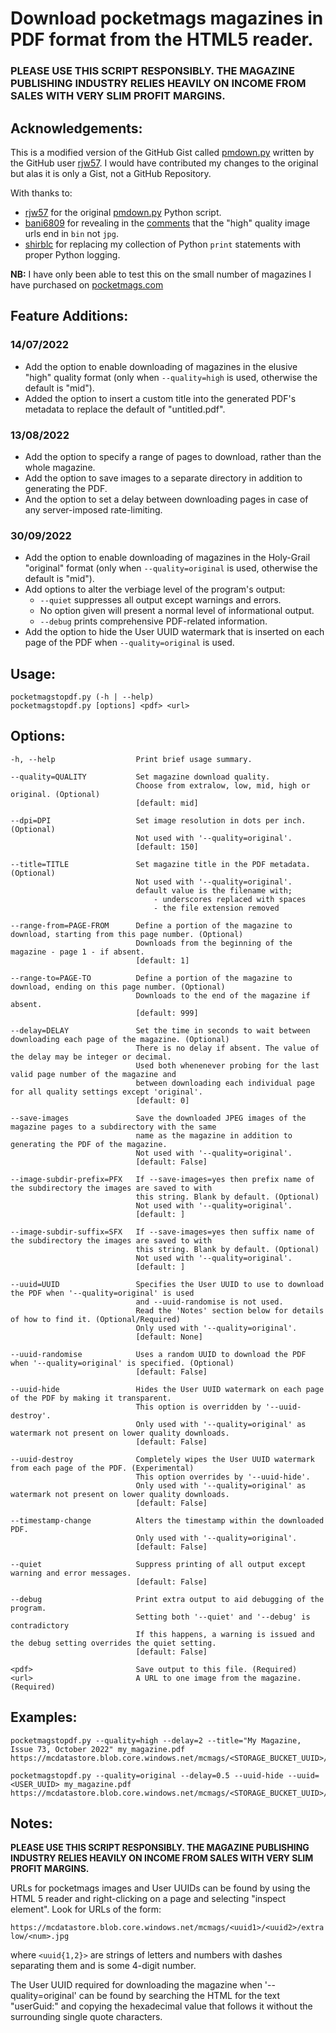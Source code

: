 # Download pocketmags magazines in PDF format from the HTML5 reader.

### PLEASE USE THIS SCRIPT RESPONSIBLY. THE MAGAZINE PUBLISHING INDUSTRY RELIES HEAVILY ON INCOME FROM SALES WITH VERY SLIM PROFIT MARGINS.

## Acknowledgements:
This is a modified version of the GitHub Gist called [pmdown.py](https://gist.github.com/rjw57/b9fbbd173d22aca42a80) written by the GitHub user [rjw57](https://github.com/rjw57). I would have contributed my changes to the original but alas it is only a Gist, not a GitHub Repository.

With thanks to:
- [rjw57](https://github.com/rjw57) for the original [pmdown.py](https://gist.github.com/rjw57/b9fbbd173d22aca42a80) Python script.
- [bani6809](https://github.com/bani6809) for revealing in the [comments](https://gist.github.com/rjw57/b9fbbd173d22aca42a80?permalink_comment_id=3779130#gistcomment-3779130) that the "high" quality image urls end in `bin` not `jpg`.
- [shirblc](https://github.com/shirblc) for replacing my collection of Python `print` statements with proper Python logging.

**NB:** I have only been able to test this on the small number of magazines I have purchased on [pocketmags.com](https://pocketmags.com)

## Feature Additions:
### 14/07/2022
- Add the option to enable downloading of magazines in the elusive "high" quality format (only when `--quality=high` is used, otherwise the default is "mid").
- Added the option to insert a custom title into the generated PDF's metadata to replace the default of "untitled.pdf".
### 13/08/2022
- Add the option to specify a range of pages to download, rather than the whole magazine.
- Add the option to save images to a separate directory in addition to generating the PDF.
- And the option to set a delay between downloading pages in case of any server-imposed rate-limiting.
### 30/09/2022
- Add the option to enable downloading of magazines in the Holy-Grail "original" format (only when `--quality=original` is used, otherwise the default is "mid").
- Add options to alter the verbiage level of the program's output:
  - `--quiet` suppresses all output except warnings and errors.
  - No option given will present a normal level of informational output.
  - `--debug` prints comprehensive PDF-related information. 
- Add the option to hide the User UUID watermark that is inserted on each page of the PDF when `--quality=original` is used.

## Usage:

```
pocketmagstopdf.py (-h | --help)
pocketmagstopdf.py [options] <pdf> <url>
```

## Options:

```
-h, --help                  Print brief usage summary.

--quality=QUALITY           Set magazine download quality.
                            Choose from extralow, low, mid, high or original. (Optional)
                            [default: mid]

--dpi=DPI                   Set image resolution in dots per inch. (Optional)
                            Not used with '--quality=original'.
                            [default: 150]

--title=TITLE               Set magazine title in the PDF metadata. (Optional)
                            Not used with '--quality=original'.
                            default value is the filename with;
                                - underscores replaced with spaces
                                - the file extension removed

--range-from=PAGE-FROM      Define a portion of the magazine to download, starting from this page number. (Optional)
                            Downloads from the beginning of the magazine - page 1 - if absent.
                            [default: 1]

--range-to=PAGE-TO          Define a portion of the magazine to download, ending on this page number. (Optional)
                            Downloads to the end of the magazine if absent.
                            [default: 999]

--delay=DELAY               Set the time in seconds to wait between downloading each page of the magazine. (Optional)
                            There is no delay if absent. The value of the delay may be integer or decimal.
                            Used both whenenever probing for the last valid page number of the magazine and
                            between downloading each individual page for all quality settings except 'original'.
                            [default: 0]

--save-images               Save the downloaded JPEG images of the magazine pages to a subdirectory with the same
                            name as the magazine in addition to generating the PDF of the magazine.
                            Not used with '--quality=original'.
                            [default: False]

--image-subdir-prefix=PFX   If --save-images=yes then prefix name of the subdirectory the images are saved to with
                            this string. Blank by default. (Optional)
                            Not used with '--quality=original'.
                            [default: ]

--image-subdir-suffix=SFX   If --save-images=yes then suffix name of the subdirectory the images are saved to with
                            this string. Blank by default. (Optional)
                            Not used with '--quality=original'.
                            [default: ]

--uuid=UUID                 Specifies the User UUID to use to download the PDF when '--quality=original' is used
                            and --uuid-randomise is not used.
                            Read the 'Notes' section below for details of how to find it. (Optional/Required)
                            Only used with '--quality=original'.
                            [default: None]

--uuid-randomise            Uses a random UUID to download the PDF when '--quality=original' is specified. (Optional)
                            [default: False]

--uuid-hide                 Hides the User UUID watermark on each page of the PDF by making it transparent.
                            This option is overridden by '--uuid-destroy'.
                            Only used with '--quality=original' as watermark not present on lower quality downloads.
                            [default: False]

--uuid-destroy              Completely wipes the User UUID watermark from each page of the PDF. (Experimental)
                            This option overrides by '--uuid-hide'.
                            Only used with '--quality=original' as watermark not present on lower quality downloads.
                            [default: False]

--timestamp-change          Alters the timestamp within the downloaded PDF.
                            Only used with '--quality=original'.
                            [default: False]

--quiet                     Suppress printing of all output except warning and error messages.
                            [default: False]

--debug                     Print extra output to aid debugging of the program.
                            Setting both '--quiet' and '--debug' is contradictory
                            If this happens, a warning is issued and the debug setting overrides the quiet setting.
                            [default: False]

<pdf>                       Save output to this file. (Required)
<url>                       A URL to one image from the magazine. (Required)
```

## Examples:
```
pocketmagstopdf.py --quality=high --delay=2 --title="My Magazine, Issue 73, October 2022" my_magazine.pdf https://mcdatastore.blob.core.windows.net/mcmags/<STORAGE_BUCKET_UUID>/<ISSUE_UUID>/extralow/0000.jpg

pocketmagstopdf.py --quality=original --delay=0.5 --uuid-hide --uuid=<USER_UUID> my_magazine.pdf https://mcdatastore.blob.core.windows.net/mcmags/<STORAGE_BUCKET_UUID>/<ISSUE_UUID>/extralow/0000.jpg
```

## Notes:

**PLEASE USE THIS SCRIPT RESPONSIBLY. THE MAGAZINE PUBLISHING INDUSTRY RELIES
HEAVILY ON INCOME FROM SALES WITH VERY SLIM PROFIT MARGINS.**

URLs for pocketmags images and User UUIDs can be found by using the HTML 5 reader and right-clicking on a page and selecting "inspect element". Look for URLs of the form:

`https://mcdatastore.blob.core.windows.net/mcmags/<uuid1>/<uuid2>/extralow/<num>.jpg`

where `<uuid{1,2}>` are strings of letters and numbers with dashes separating them and <num> is some 4-digit number.

The User UUID required for downloading the magazine when '--quality=original' can be found by searching the HTML for the text "userGuid:" and copying the hexadecimal value that follows it without the surrounding single quote characters.